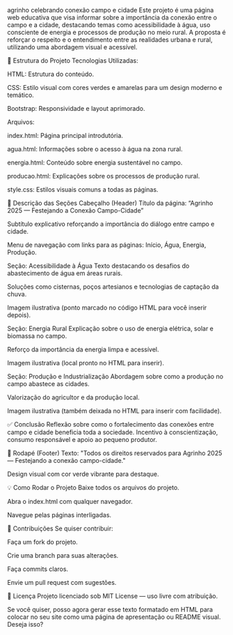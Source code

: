 
agrinho celebrando conexão campo e cidade
Este projeto é uma página web educativa que visa informar sobre a importância da conexão entre o campo e a cidade, destacando temas como acessibilidade à água, uso consciente de energia e processos de produção no meio rural. A proposta é reforçar o respeito e o entendimento entre as realidades urbana e rural, utilizando uma abordagem visual e acessível.

🧩 Estrutura do Projeto
Tecnologias Utilizadas:

HTML: Estrutura do conteúdo.

CSS: Estilo visual com cores verdes e amarelas para um design moderno e temático.

Bootstrap: Responsividade e layout aprimorado.

Arquivos:

index.html: Página principal introdutória.

agua.html: Informações sobre o acesso à água na zona rural.

energia.html: Conteúdo sobre energia sustentável no campo.

producao.html: Explicações sobre os processos de produção rural.

style.css: Estilos visuais comuns a todas as páginas.

📌 Descrição das Seções
Cabeçalho (Header)
Título da página: “Agrinho 2025 — Festejando a Conexão Campo-Cidade”

Subtítulo explicativo reforçando a importância do diálogo entre campo e cidade.

Menu de navegação com links para as páginas: Início, Água, Energia, Produção.

Seção: Acessibilidade à Água
Texto destacando os desafios do abastecimento de água em áreas rurais.

Soluções como cisternas, poços artesianos e tecnologias de captação da chuva.

Imagem ilustrativa (ponto marcado no código HTML para você inserir depois).

Seção: Energia Rural
Explicação sobre o uso de energia elétrica, solar e biomassa no campo.

Reforço da importância da energia limpa e acessível.

Imagem ilustrativa (local pronto no HTML para inserir).

Seção: Produção e Industrialização
Abordagem sobre como a produção no campo abastece as cidades.

Valorização do agricultor e da produção local.

Imagem ilustrativa (também deixada no HTML para inserir com facilidade).

✅ Conclusão
Reflexão sobre como o fortalecimento das conexões entre campo e cidade beneficia toda a sociedade. Incentivo à conscientização, consumo responsável e apoio ao pequeno produtor.

🔗 Rodapé (Footer)
Texto: "Todos os direitos reservados para Agrinho 2025 — Festejando a conexão campo-cidade."

Design visual com cor verde vibrante para destaque.

💡 Como Rodar o Projeto
Baixe todos os arquivos do projeto.

Abra o index.html com qualquer navegador.

Navegue pelas páginas interligadas.

🙌 Contribuições
Se quiser contribuir:

Faça um fork do projeto.

Crie uma branch para suas alterações.

Faça commits claros.

Envie um pull request com sugestões.

📜 Licença
Projeto licenciado sob MIT License — uso livre com atribuição.

Se você quiser, posso agora gerar esse texto formatado em HTML para colocar no seu site como uma página de apresentação ou README visual. Deseja isso?









